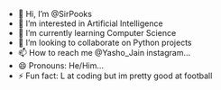 - 👋 Hi, I’m @SirPooks
- 👀 I’m interested in Artificial Intelligence
- 🌱 I’m currently learning Computer Science
- 💞️ I’m looking to collaborate on Python projects
- 📫 How to reach me @Yasho_Jain instagram...
- 😄 Pronouns: He/Him...
- ⚡ Fun fact: L at coding but im pretty good at football

<!---
SirPooks/SirPooks is a ✨ special ✨ repository because its `README.md` (this file) appears on your GitHub profile.
You can click the Preview link to take a look at your changes.
--->
